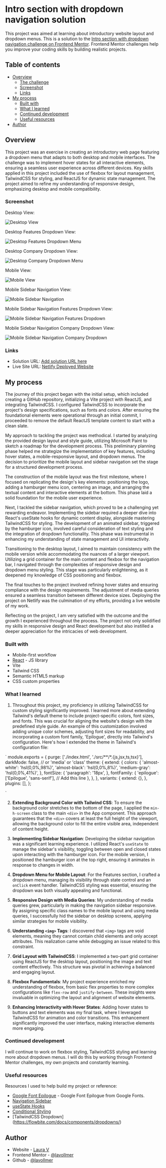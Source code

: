 # Intro section with dropdown navigation solution

This project was aimed at learning about introductory website layout and dropdown menus. This is a solution to the [Intro section with dropdown navigation challenge on Frontend Mentor](https://www.frontendmentor.io/challenges/intro-section-with-dropdown-navigation-ryaPetHE5). Frontend Mentor challenges help you improve your coding skills by building realistic projects. 

## Table of contents

- [Overview](#overview)
  - [The challenge](#the-challenge)
  - [Screenshot](#screenshot)
  - [Links](#links)
- [My process](#my-process)
  - [Built with](#built-with)
  - [What I learned](#what-i-learned)
  - [Continued development](#continued-development)
  - [Useful resources](#useful-resources)
- [Author](#author)

## Overview

This project was an exercise in creating an introductory web page featuring a dropdown menu that adapts to both desktop and mobile interfaces. The challenge was to implement hover states for all interactive elements, ensuring a seamless user experience across different devices. Key skills applied in this project included the use of flexbox for layout management, TailwindCSS for styling, and ReactJS for dynamic state management. The project aimed to refine my understanding of responsive design, emphasizing desktop and mobile compatibility.

### Screenshot

Desktop View:

![Desktop View](./src/assets/screenshots/DesktopView.png)

Desktop Features Dropdown View:

![Desktop Features Dropdown Menu](./src/assets/screenshots/DesktopDropdownFeatures.png)

Desktop Company Dropdown View:

![Desktop Company Dropdown Menu](./src/assets/screenshots/DesktopCompanyDropdown.png)

Mobile View:

![Mobile View](./src/assets/screenshots/MobileView.png)

Mobile Sidebar Navigation View:

![Mobile Sidebar Navigation](./src/assets/screenshots/SidebarNavigationView.png)

Mobile Sidebar Navigation Features Dropdown View:

![Mobile Sidebar Navigation Features Dropdown](./src/assets/screenshots/MobileFeaturesSidebarNavigation.png)

Mobile Sidebar Navigation Company Dropdown View:

![Mobile Sidebar Navigation Company Dropdown](./src/assets/screenshots/SidebarNavigationViewCompanyMobile.png)

### Links

- Solution URL: [Add solution URL here](https://your-solution-url.com)
- Live Site URL: [Netlify Deployed Website](https://thunderous-biscotti-67daf5.netlify.app/)

## My process


The journey of this project began with the initial setup, which included creating a GitHub repository, initializing a Vite project with ReactJS, and integrating TailwindCSS. I configured TailwindCSS to incorporate the project's design specifications, such as fonts and colors. After ensuring the foundational elements were operational through an initial commit, I proceeded to remove the default ReactJS template content to start with a clean slate.

My approach to tackling the project was methodical. I started by analyzing the provided design layout and style guide, utilizing Microsoft Paint to sketch a roadmap for the development process. This preliminary planning phase helped me strategize the implementation of key features, including hover states, a mobile-responsive layout, and dropdown menus. The decision to prioritize the mobile layout and sidebar navigation set the stage for a structured development process.

The construction of the mobile layout was the first milestone, where I focused on replicating the design's key elements: positioning the logo, adding a hamburger menu icon, centering an image, and arranging the textual content and interactive elements at the bottom. This phase laid a solid foundation for the mobile user experience.

Next, I tackled the sidebar navigation, which proved to be a challenging yet rewarding endeavor. Implementing the sidebar required a deeper dive into React's useState hooks for dynamic content display, alongside mastering TailwindCSS for styling. The development of an animated sidebar, triggered by the hamburger icon, involved careful consideration of text styling and the integration of dropdown functionality. This phase was instrumental in enhancing my understanding of state management and UI interactivity.

Transitioning to the desktop layout, I aimed to maintain consistency with the mobile version while accommodating the nuances of a larger viewport. Utilizing a grid container for the main content and flexbox for the navigation bar, I navigated through the complexities of responsive design and dropdown menu styling. This stage was particularly enlightening, as it deepened my knowledge of CSS positioning and flexbox.

The final touches to the project involved refining hover states and ensuring compliance with the design requirements. The adjustment of media queries ensured a seamless transition between different device sizes. Deploying the project on Netlify was the culmination of my efforts, providing a live website of my work.

Reflecting on the project, I am very satisfied with the outcome and the growth I experienced throughout the process. The project not only solidified my skills in responsive design and React development but also instilled a deeper appreciation for the intricacies of web development.

### Built with

- Mobile-first workflow
- [React](https://reactjs.org/) - JS library
- Vite
- Tailwind CSS
- Semantic HTML5 markup
- CSS custom properties

### What I learned

1. Throughout this project, my proficiency in utilizing TailwindCSS for custom styling significantly improved. I learned more about extending Tailwind's default theme to include project-specific colors, font sizes, and fonts. This was crucial for aligning the website's design with the predefined style guide. An example of this customization involved adding unique color schemes, adjusting font sizes for readability, and incorporating a custom font family, 'Epilogue', directly into Tailwind's configuration. Here's how I extended the theme in Tailwind's configuration file:

`
module.exports = {
  purge: ['./index.html', './src/**/*.{js,jsx,ts,tsx}'],
  darkMode: false, // or 'media' or 'class'
  theme: {
    extend: {
      colors: {
        'almost-white': 'hsl(0,0%,98%)',
        'almost-black': 'hsl(0,0%,8%)',
        'medium-gray': 'hsl(0,0%,41%)',
      },
      fontSize: {
        'paragraph': '18px',
      },
      fontFamily: {
        'epilogue': ['Epilogue', 'sans-serif'], // Add this line
      },
    },
  },
  variants: {
    extend: {},
  },
  plugins: [],
};

  `

2. **Extending Background Color with Tailwind CSS**: To ensure the background color stretches to the bottom of the page, I applied the `min-h-screen` class to the main `<div>` in the App component. This approach guarantees that the `<div>` covers at least the full height of the viewport, allowing the background color to fill the entire visible area, independent of content height.

3. **Implementing Sidebar Navigation**: Developing the sidebar navigation was a significant learning experience. I utilized React's `useState` to manage the sidebar's visibility, toggling between open and closed states upon interacting with the hamburger icon. For the mobile version, I positioned the hamburger icon at the top right, ensuring it animates in response to changes in width.

4. **Dropdown Menu for Mobile Layout**: For the Features section, I crafted a dropdown menu, managing its visibility through state control and an `onClick` event handler. TailwindCSS styling was essential, ensuring the dropdown was both visually appealing and functional.

5. **Responsive Design with Media Queries**: My understanding of media queries grew, particularly in making the navigation sidebar responsive. By assigning specific class names to the mobile layout and using media queries, I successfully hid the sidebar on desktop screens, applying similar strategies for mobile visibility.

6. **Understanding `<img>` Tags**: I discovered that `<img>` tags are void elements, meaning they cannot contain child elements and only accept attributes. This realization came while debugging an issue related to this constraint.

7. **Grid Layout with TailwindCSS**: I implemented a two-part grid container using ReactJS for the desktop layout, positioning the image and text content effectively. This structure was pivotal in achieving a balanced and engaging layout.

8. **Flexbox Fundamentals**: My project experience enriched my understanding of flexbox, from basic flex properties to more complex configurations like `flex-row` and `justify-between`. These insights were invaluable in optimizing the layout and alignment of website elements.

9. **Enhancing Interactivity with Hover States**: Adding hover states to buttons and text elements was my final task, where I leveraged TailwindCSS for animation and color transitions. This enhancement significantly improved the user interface, making interactive elements more engaging.


### Continued development

I will continue to work on flexbox styling, TailwindCSS styling and learning more about dropdown menus. I will do this by working through Frontend Mentor challenges, my own projects and constantly learning.


### Useful resources

Resources I used to help build my project or reference:

- [Google Font Epilogue](https://fonts.google.com/specimen/Epilogue) - Google Font Epilogue from Google Fonts.
- [Navigation Sidebar](https://flowbite.com/docs/components/sidebar/) 
- [useState Hooks](https://hygraph.com/blog/usestate-react)
- [Conditional Styling](https://owlcation.com/stem/conditional-styling-react)
- [TailwindCSS Dropdown] (https://flowbite.com/docs/components/dropdowns/)


## Author

- Website - [Laura V](www.lauradeveloper.com)
- Frontend Mentor - [@lavollmer](https://www.frontendmentor.io/profile/yourusername)
- Github - [@lavollmer](https://github.com/lavollmer)

